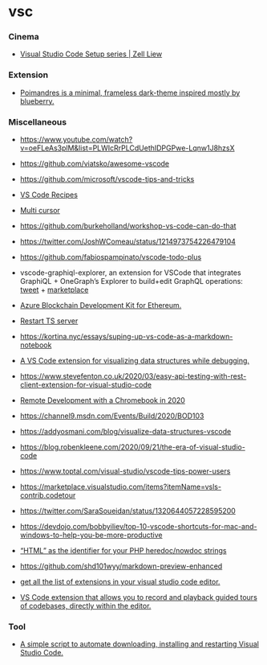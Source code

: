 vsc
===

### Cinema

-   [Visual Studio Code Setup series | Zell Liew](https://www.youtube.com/playlist?list=PLht38HefjmzGWN0CUHGqjliTSuhXFTDG5)

### Extension

-   [Poimandres is a minimal, frameless dark-theme inspired mostly by blueberry.](https://github.com/drcmda/poimandres-theme)

### Miscellaneous

-   https://www.youtube.com/watch?v=oeFLeAs3plM&list=PLWIcRrPLCdUethIDPGPwe-Lqnw1J8hzsX

<!-- -->

-   https://github.com/viatsko/awesome-vscode

<!-- -->

-   https://github.com/microsoft/vscode-tips-and-tricks

<!-- -->

-   [VS Code Recipes](https://github.com/Microsoft/vscode-recipes)

<!-- -->

-   [Multi cursor](https://twitter.com/erikaybar_/status/1197293860239630337)

<!-- -->

-   https://github.com/burkeholland/workshop-vs-code-can-do-that

<!-- -->

-   https://twitter.com/JoshWComeau/status/1214973754226479104

<!-- -->

-   https://github.com/fabiospampinato/vscode-todo-plus

<!-- -->

-   vscode-graphiql-explorer, an extension for VSCode that integrates GraphiQL + OneGraph’s Explorer to build+edit GraphQL operations: [tweet](https://twitter.com/___zth___/status/1206626640589205505) + [marketplace](https://marketplace.visualstudio.com/items?itemName=GabrielNordeborn.vscode-graphiql-explorer)

<!-- -->

-   [Azure Blockchain Development Kit for Ethereum.](https://marketplace.visualstudio.com/items?itemName=AzBlockchain.azure-blockchain)

<!-- -->

-   [Restart TS server](https://twitter.com/BenLesh/status/1234877859589709826)

<!-- -->

-   https://kortina.nyc/essays/suping-up-vs-code-as-a-markdown-notebook

<!-- -->

-   [A VS Code extension for visualizing data structures while debugging.](https://github.com/hediet/vscode-debug-visualizer/tree/master/extension)

<!-- -->

-   https://www.stevefenton.co.uk/2020/03/easy-api-testing-with-rest-client-extension-for-visual-studio-code

<!-- -->

-   [Remote Development with a Chromebook in 2020](https://www.marcolancini.it/2020/blog-remote-development-chromebook)

<!-- -->

-   https://channel9.msdn.com/Events/Build/2020/BOD103

<!-- -->

-   https://addyosmani.com/blog/visualize-data-structures-vscode

<!-- -->

-   https://blog.robenkleene.com/2020/09/21/the-era-of-visual-studio-code

<!-- -->

-   https://www.toptal.com/visual-studio/vscode-tips-power-users

<!-- -->

-   https://marketplace.visualstudio.com/items?itemName=vsls-contrib.codetour

<!-- -->

-   https://twitter.com/SaraSoueidan/status/1320644057228595200

<!-- -->

-   https://devdojo.com/bobbyiliev/top-10-vscode-shortcuts-for-mac-and-windows-to-help-you-be-more-productive

<!-- -->

-   [“HTML” as the identifier for your PHP heredoc/nowdoc strings](https://twitter.com/LiamHammett/status/1342857802574950400)

<!-- -->

-   https://github.com/shd101wyy/markdown-preview-enhanced

<!-- -->

-   [get all the list of extensions in your visual studio code editor.](https://gokul.site/uses)

<!-- -->

-   [VS Code extension that allows you to record and playback guided tours of codebases, directly within the editor.](https://github.com/microsoft/codetour)

### Tool

-   [A simple script to automate downloading, installing and restarting Visual Studio Code.](https://github.com/moeenz/vscode-updater)
